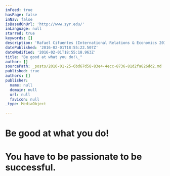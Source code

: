 ```yaml
---
inFeed: true
hasPage: false
inNav: false
isBasedOnUrl: 'http://www.syr.edu/'
inLanguage: null
starred: true
keywords: []
description: 'Rafael Cifuentes (International Relations & Economics 2016)'
datePublished: '2016-02-01T18:55:22.507Z'
dateModified: '2016-02-01T18:55:18.963Z'
title: "Be good at what you do!\_"
author: []
sourcePath: _posts/2016-01-25-6bd67d58-83e4-4ecc-8736-81d2fa826dd2.md
published: true
authors: []
publisher:
  name: null
  domain: null
  url: null
  favicon: null
_type: MediaObject

---
```

# Be good at what you do! 

# You have to be passionate to be successful.